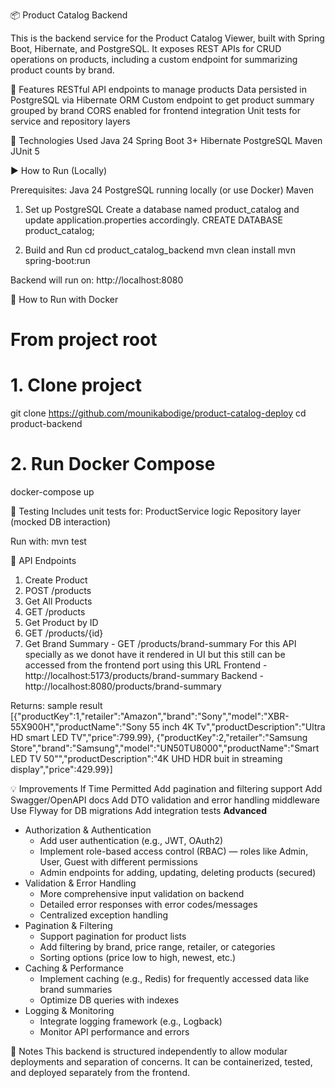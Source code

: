 📦 Product Catalog Backend

This is the backend service for the Product Catalog Viewer, built with Spring Boot, Hibernate, and PostgreSQL. It exposes REST APIs for CRUD operations on products, including a custom endpoint for summarizing product counts by brand.

🚀 Features
RESTful API endpoints to manage products
Data persisted in PostgreSQL via Hibernate ORM
Custom endpoint to get product summary grouped by brand
CORS enabled for frontend integration
Unit tests for service and repository layers

🔧 Technologies Used
Java 24
Spring Boot 3+
Hibernate
PostgreSQL
Maven
JUnit 5

▶️ How to Run (Locally)

Prerequisites:
Java 24
PostgreSQL running locally (or use Docker)
Maven

1. Set up PostgreSQL
Create a database named product_catalog and update application.properties accordingly.
CREATE DATABASE product_catalog;

2. Build and Run
cd product_catalog_backend
mvn clean install
mvn spring-boot:run

Backend will run on: http://localhost:8080

🐳 How to Run with Docker
# From project root
# 1. Clone project
git clone https://github.com/mounikabodige/product-catalog-deploy
cd product-backend

# 2. Run Docker Compose
docker-compose up


🧪 Testing
Includes unit tests for: ProductService logic
Repository layer (mocked DB interaction)

Run with:
mvn test

📡 API Endpoints
1. Create Product 
2. POST /products 
3. Get All Products 
4. GET /products
5. Get Product by ID
6. GET /products/{id}
7. Get Brand Summary - GET /products/brand-summary
For this API specially as we donot have it rendered in UI but this still can be accessed from the frontend port using this URL
Frontend - http://localhost:5173/products/brand-summary
Backend - http://localhost:8080/products/brand-summary

Returns: sample result
[{"productKey":1,"retailer":"Amazon","brand":"Sony","model":"XBR-55X900H","productName":"Sony 55 inch 4K Tv","productDescription":"Ultra HD smart LED TV","price":799.99},
{"productKey":2,"retailer":"Samsung Store","brand":"Samsung","model":"UN50TU8000","productName":"Smart LED TV 50\"","productDescription":"4K UHD HDR buit in streaming display","price":429.99}]

💡 Improvements If Time Permitted
Add pagination and filtering support
Add Swagger/OpenAPI docs
Add DTO validation and error handling middleware
Use Flyway for DB migrations
Add integration tests
**Advanced**
 - Authorization & Authentication 
   - Add user authentication (e.g., JWT, OAuth2)
   - Implement role-based access control (RBAC) — roles like Admin, User, Guest with different permissions 
   - Admin endpoints for adding, updating, deleting products (secured)
 - Validation & Error Handling 
   - More comprehensive input validation on backend
   - Detailed error responses with error codes/messages
   - Centralized exception handling
 - Pagination & Filtering
    - Support pagination for product lists 
    - Add filtering by brand, price range, retailer, or categories
    - Sorting options (price low to high, newest, etc.)
 - Caching & Performance
   - Implement caching (e.g., Redis) for frequently accessed data like brand summaries
   - Optimize DB queries with indexes
 - Logging & Monitoring
   - Integrate logging framework (e.g., Logback)
   - Monitor API performance and errors


📝 Notes
This backend is structured independently to allow modular deployments and separation of concerns.
It can be containerized, tested, and deployed separately from the frontend.

